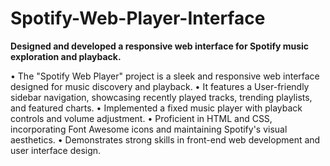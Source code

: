 # Spotify-Web-Player-Interface

**Designed and developed a responsive web interface for Spotify music exploration and playback.**

• The "Spotify Web Player" project is a sleek and responsive web interface designed for music discovery and playback.
• It features a User-friendly sidebar navigation, showcasing recently played tracks, trending playlists, and featured charts.
• Implemented a fixed music player with playback controls and volume adjustment.
• Proficient in HTML and CSS, incorporating Font Awesome icons and maintaining Spotify's visual aesthetics. 
•  Demonstrates strong skills in front-end web development and user interface design.
